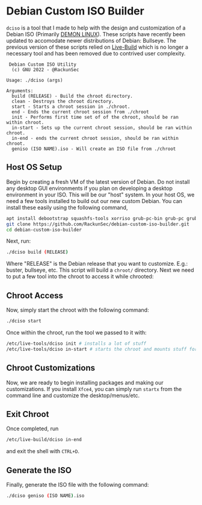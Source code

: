 # Debian Custom ISO Builder
`dciso` is a tool that I made to help with the design and customization of a Debian ISO (Primarily [DEMON LINUX](https://demonlinux.com/)). These scripts have recently been updated to accomodate newer distributions of Debian: Bullseye. The previous version of these scripts relied on [Live-Build](https://live-team.pages.debian.net/live-manual/html/live-manual/index.en.html) which is no longer a necessary tool and has been removed due to contrived user complexity. 

```
 Debian Custom ISO Utility
  (c) GNU 2022 - @RackunSec

Usage: ./dciso (args)

Arguments:
  build (RELEASE) - Build the chroot directory.
  clean - Destroys the chroot directory.
  start - Starts a chroot session in ./chroot.
  end - Ends the current chroot session from ./chroot
  init - Performs first time set of of the chroot, should be ran within chroot.
  in-start - Sets up the current chroot session, should be ran within chroot.
  in-end - ends the current chroot session, should be ran within chroot.
  geniso (ISO NAME).iso - Will create an ISO file from ./chroot
```

## Host OS Setup
Begin by creating a fresh VM of the latest version of Debian. Do not install any desktop GUI environments if you plan on developing a desktop environment in your ISO. This will be our "host" system. In your host OS, we need a few tools installed to build out our new custom Debian. You can install these easily using the following command,
```bash
apt install debootstrap squashfs-tools xorriso grub-pc-bin grub-pc grub-efi-amd64-bin mtools live-build git vim curl dosfstools
git clone https://github.com/RackunSec/debian-custom-iso-builder.git
cd debian-custom-iso-builder
```
Next, run:
```bash
./dciso build (RELEASE) 
```
Where "RELEASE" is the Debian release that you want to customize. E.g.: buster, bullseye, etc. This script will build a `chroot/` directory. Next we need to put a few tool into the chroot to access it while chrooted:

## Chroot Access
Now, simply start the chroot with the following command:
```bash
./dciso start
```
Once within the chroot, run the tool we passed to it with:
```bash
/etc/live-tools/dciso init # installs a lot of stuff
/etc/live-tools/dciso in-start # starts the chroot and mounts stuff for x11
```
## Chroot Customizations
Now, we are ready to begin installing packages and making our customizations. If you install `Xfce4`, you can simply run `startx` from the command line and customize the desktop/menus/etc.
## Exit Chroot
Once completed, run 
```bash
/etc/live-build/dciso in-end
```
and exit the shell with `CTRL+D`.
## Generate the ISO
Finally, generate the ISO file with the following command:
```bash
./dciso geniso (ISO NAME).iso
```
